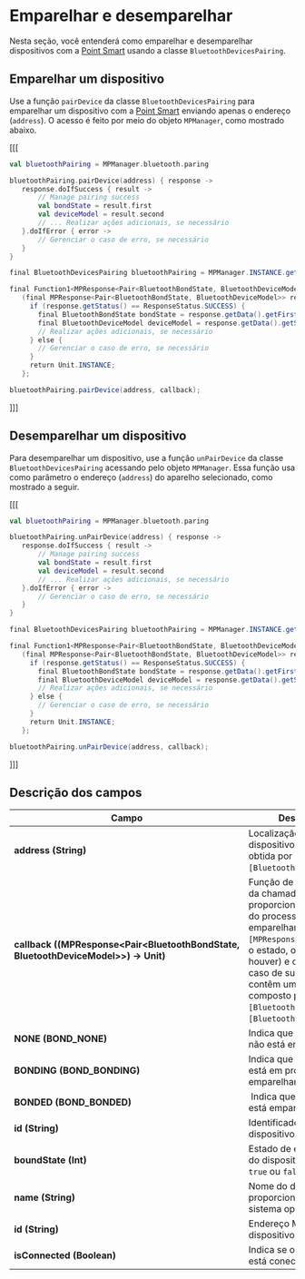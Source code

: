 # Emparelhar e desemparelhar

Nesta seção, você entenderá como emparelhar e desemparelhar dispositivos com a [Point Smart](/developers/pt/docs/mp-point/landing) usando a classe `BluetoothDevicesPairing`.

## Emparelhar um dispositivo

Use a função `pairDevice` da classe `BluetoothDevicesPairing` para emparelhar um dispositivo com a [Point Smart](/developers/pt/docs/mp-point/landing) enviando apenas o endereço (`address`). O acesso é feito por meio do objeto `MPManager`, como mostrado abaixo.

[[[
```kotlin
val bluetoothPairing = MPManager.bluetooth.paring

bluetoothPairing.pairDevice(address) { response ->
   response.doIfSuccess { result ->
       // Manage pairing success
       val bondState = result.first
       val deviceModel = result.second
       // ... Realizar ações adicionais, se necessário 
   }.doIfError { error ->
       // Gerenciar o caso de erro, se necessário
   }
}
```
```java
final BluetoothDevicesPairing bluetoothPairing = MPManager.INSTANCE.getBluetooth().getParing();

final Function1<MPResponse<Pair<BluetoothBondState, BluetoothDeviceModel>>, Unit> callback =
   (final MPResponse<Pair<BluetoothBondState, BluetoothDeviceModel>> response) -> {
     if (response.getStatus() == ResponseStatus.SUCCESS) {
       final BluetoothBondState bondState = response.getData().getFirst();
       final BluetoothDeviceModel deviceModel = response.getData().getSecond();
       // Realizar ações adicionais, se necessário
     } else {
       // Gerenciar o caso de erro, se necessário
     }
     return Unit.INSTANCE;
   };

bluetoothPairing.pairDevice(address, callback);
```
]]]

## Desemparelhar um dispositivo

Para desemparelhar um dispositivo, use a função `unPairDevice` da classe `BluetoothDevicesPairing` acessando pelo objeto `MPManager`. Essa função usa como parâmetro o endereço (`address`) do aparelho selecionado, como mostrado a seguir.

[[[
```kotlin
val bluetoothPairing = MPManager.bluetooth.paring

bluetoothPairing.unPairDevice(address) { response ->
   response.doIfSuccess { result ->
       // Manage pairing success
       val bondState = result.first
       val deviceModel = result.second
       // ... Realizar ações adicionais, se necessário
   }.doIfError { error ->
       // Gerenciar o caso de erro, se necessário
   }
}
```
```java
final BluetoothDevicesPairing bluetoothPairing = MPManager.INSTANCE.getBluetooth().getParing();

final Function1<MPResponse<Pair<BluetoothBondState, BluetoothDeviceModel>>, Unit> callback =
   (final MPResponse<Pair<BluetoothBondState, BluetoothDeviceModel>> response) -> {
     if (response.getStatus() == ResponseStatus.SUCCESS) {
       final BluetoothBondState bondState = response.getData().getFirst();
       final BluetoothDeviceModel deviceModel = response.getData().getSecond();
       // Realizar ações adicionais, se necessário
     } else {
       // Gerenciar o caso de erro, se necessário
     }
     return Unit.INSTANCE;
   };

bluetoothPairing.unPairDevice(address, callback);
```
]]]

## Descrição dos campos

|Campo|Descrição|
|---|---|
|**address (String)**| Localização do dispositivo selecionado, obtida por `[BluetoothDeviceModel]`.|
|**callback ((MPResponse<Pair<BluetoothBondState, BluetoothDeviceModel>>) -> Unit)**| Função de devolução da chamada que proporciona o resultado do processo de emparelhamento. O `[MPResponse]` encapsula o estado, o erro (se houver) e os dados no caso de sucesso, que contêm um `(Pair)` composto por `[BluetoothBondState]` e `[BluetoothDeviceModel]`.|
|**NONE (BOND_NONE)**| Indica que o dispositivo não está emparelhado.|
|**BONDING (BOND_BONDING)**| Indica que o dispositivo está em processo de emparelhamento |
|**BONDED (BOND_BONDED)**| Indica que o dispositivo está emparelhado.|
|**id (String)**| Identificador do dispositivo.|
|**boundState (Int)**| Estado de emparejação do dispositivo. Pode ser `true` ou `false`.|
|**name (String)**| Nome do dispositivo proporcionado pelo sistema operacional.|
|**id (String)**| Endereço MAC do dispositivo.|
|**isConnected (Boolean)**| Indica se o dispositivo está conectado.|